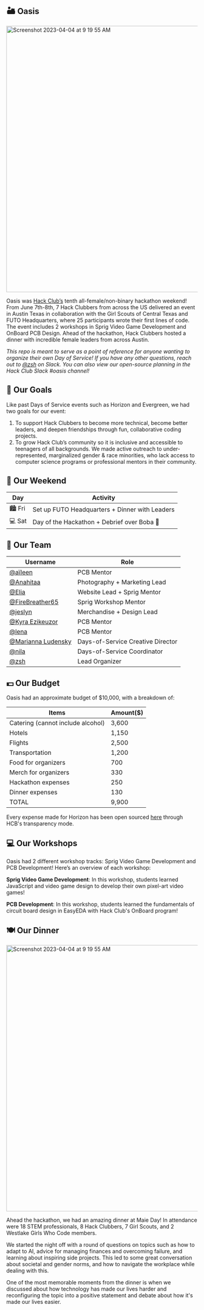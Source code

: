 ## 🏜️ Oasis
<img width="700" alt="Screenshot 2023-04-04 at 9 19 55 AM" src="https://github.com/hackclub/oasis/assets/118136785/dd7e500a-aa2a-41ef-a6a1-6d45804a1925">

Oasis was [Hack Club’s](hackclub.com) tenth all-female/non-binary hackathon weekend! From June 7th-8th, 7 Hack Clubbers from across the US delivered an event in Austin Texas in collaboration with the Girl Scouts of Central Texas and FUTO Headquarters, where 25 participants wrote their first lines of code. The event includes 2 workshops in Sprig Video Game Development and OnBoard PCB Design. Ahead of the hackathon, Hack Clubbers hosted a dinner with incredible female leaders from across Austin.

_This repo is meant to serve as a point of reference for anyone wanting to organize their own Day of Service! If you have any other questions, reach out to [@zsh](https://hackclub.slack.com/team/U016S3C7JS2) on Slack. You can also view our open-source planning in the Hack Club Slack #oasis channel!_

## 🎯 Our Goals

Like past Days of Service events such as Horizon and Evergreen, we had two goals for our event:

1. To support Hack Clubbers to become more technical, become better leaders, and deepen friendships through fun, collaborative coding projects.
2. To grow Hack Club’s community so it is inclusive and accessible to teenagers of all backgrounds. We made active outreach to under-represented, marginalized gender & race minorities, who lack access to computer science programs or professional mentors in their community.

## 🌇 Our Weekend

| Day     | Activity                                       |
| ------- | ---------------------------------------------- |
| 🏙️ Fri | Set up FUTO Headquarters + Dinner with Leaders |
| 💻 Sat  | Day of the Hackathon + Debrief over Boba 🧋    |

## 🫶 Our Team

| Username                                                         | Role                              |
| ---------------------------------------------------------------- | --------------------------------- |
| [@aïleen](https://hackclub.slack.com/team/U036N1SDEPQ)            | PCB Mentor                        |
| [@Anahitaa](https://hackclub.slack.com/team/U04K99Y0CKX)          | Photography + Marketing Lead      |
| [@Elia](https://hackclub.slack.com/team/U06HPP9GZ3R)              | Website Lead + Sprig Mentor       |
| [@FireBreather65](https://hackclub.slack.com/team/U05J46STSS2)    | Sprig Workshop Mentor             |
| [@jeslyn](https://hackclub.slack.com/team/U0594US6E73)            | Merchandise + Design Lead         |
| [@Kyra Ezikeuzor](https://hackclub.slack.com/team/U03RG1Y7HNW)    | PCB Mentor                        |
| [@lena](https://hackclub.slack.com/team/U03QCCWU4CA)              | PCB Mentor                        |
| [@Marianna Ludensky](https://hackclub.slack.com/team/U05RQMKMU64) | Days-of-Service Creative Director |
| [@nila](https://hackclub.slack.com/team/U01FAVARYH1)              | Days-of-Service Coordinator       |
| [@zsh](https://hackclub.slack.com/team/U016S3C7JS2)               | Lead Organizer                    |

## 💵 Our Budget 

Oasis had an approximate budget of $10,000, with a breakdown of:

| Items                             | Amount($) |
| --------------------------------- | --------- |
| Catering (cannot include alcohol) | 3,600     |
| Hotels                            | 1,150     |
| Flights                           | 2,500     |
| Transportation                    | 1,200     |
| Food for organizers               | 700       |
| Merch for organizers              | 330       |
| Hackathon expenses                | 250       |
| Dinner expenses                   | 130       |
| TOTAL                             | 9,900     |

Every expense made for Horizon has been open sourced [here](https://hcb.hackclub.com/oasis-035f8ee3-673c-42fc-b27e-0009e446a75e) through HCB's transparency mode.

## 💻 Our Workshops
Oasis had 2 different workshop tracks: Sprig Video Game Development and PCB Development! Here’s an overview of each workshop:

**Sprig Video Game Development**: In this workshop, students learned JavaScript and video game design to develop their own pixel-art video games! 

**PCB Development**: In this workshop, students learned the fundamentals of circuit board design in EasyEDA with Hack Club's OnBoard program!

## 🍽️ Our Dinner
<img width="700" alt="Screenshot 2023-04-04 at 9 19 55 AM" src="https://github.com/hackclub/oasis/assets/118136785/30cb3db6-53b2-4d95-8e78-be6f48fdfaf8">

Ahead the hackathon, we had an amazing dinner at Maie Day! In attendance were 18 STEM professionals, 8 Hack Clubbers, 7 Girl Scouts, and 2 Westlake Girls Who Code members.

We started the night off with a round of questions on topics such as how to adapt to AI, advice for managing finances and overcoming failure, and learning about inspiring side projects. This led to some great conversation about societal and gender norms, and how to navigate the workplace while dealing with this.

One of the most memorable moments from the dinner is when we discussed about how technology has made our lives harder and reconfiguring the topic into a positive statement and debate about how it's made our lives easier.
